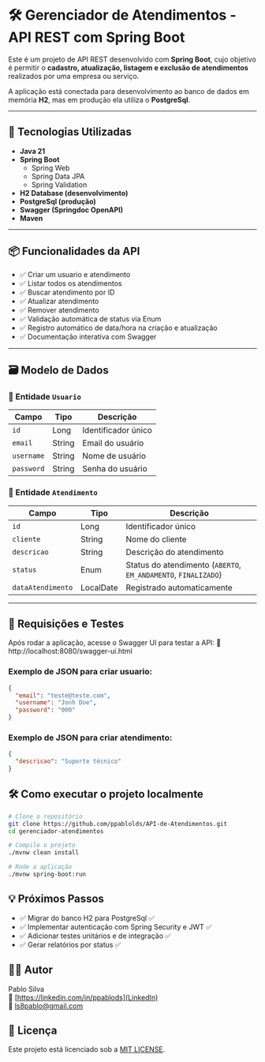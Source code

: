 # 🛠️ Gerenciador de Atendimentos - API REST com Spring Boot

Este é um projeto de API REST desenvolvido com **Spring Boot**, cujo objetivo é permitir o **cadastro, atualização, listagem e exclusão de atendimentos** realizados por uma empresa ou serviço.

A aplicação está conectada para desenvolvimento ao banco de dados em memória **H2**, mas em produção ela utiliza o **PostgreSql**.

---

## 🚀 Tecnologias Utilizadas

- **Java 21**
- **Spring Boot**
    - Spring Web
    - Spring Data JPA
    - Spring Validation
- **H2 Database (desenvolvimento)**
- **PostgreSql (produção)**
- **Swagger (Springdoc OpenAPI)**
- **Maven**

---

## 📦 Funcionalidades da API

- ✅ Criar um usuario e atendimento
- ✅ Listar todos os atendimentos
- ✅ Buscar atendimento por ID
- ✅ Atualizar atendimento
- ✅ Remover atendimento
- ✅ Validação automática de status via Enum
- ✅ Registro automático de data/hora na criação e atualização
- ✅ Documentação interativa com Swagger

---

## 🗃️ Modelo de Dados

### 📌 Entidade `Usuario`

| Campo           | Tipo             | Descrição                             |
|----------------|------------------|---------------------------------------|
| `id`           | Long             | Identificador único                   |
| `email`        | String           | Email do usuário                      |
| `username`     | String           | Nome de usuário                       |
| `password`     | String           | Senha do usuário                      |

### 📌 Entidade `Atendimento`

| Campo           | Tipo             | Descrição                             |
|----------------|------------------|---------------------------------------|
| `id`           | Long             | Identificador único                   |
| `cliente`      | String           | Nome do cliente                       |
| `descricao`    | String           | Descrição do atendimento              |
| `status`       | Enum             | Status do atendimento (`ABERTO`, `EM_ANDAMENTO`, `FINALIZADO`) |
| `dataAtendimento`  | LocalDate    | Registrado automaticamente            |

---

## 🔄 Requisições e Testes

Após rodar a aplicação, acesse o Swagger UI para testar a API:
🔗 http://localhost:8080/swagger-ui.html

### Exemplo de JSON para criar usuario:
```json
{
  "email": "teste@teste.com",
  "username": "Jonh Doe",
  "password": "000"
}
```

### Exemplo de JSON para criar atendimento:
```json
{
  "descricao": "Suporte técnico"
}
```

## 🛠️ Como executar o projeto localmente
```bash
# Clone o repositório
git clone https://github.com/ppablolds/API-de-Atendimentos.git
cd gerenciador-atendimentos

# Compile o projeto
./mvnw clean install

# Rode a aplicação
./mvnw spring-boot:run
```

## 💡 Próximos Passos
 - ✅ Migrar do banco H2 para PostgreSql ✅
 - ✅ Implementar autenticação com Spring Security e JWT ✅
 - ✅ Adicionar testes unitários e de integração ✅
 - ✅ Gerar relatórios por status ✅

## 👨‍💻 Autor
Pablo Silva <br />
🔗 [https://linkedin.com/in/ppablods](LinkedIn)<br />
📧 ls8pablo@gmail.com

## 📄 Licença
Este projeto está licenciado sob a [MIT LICENSE](LICENSE).
